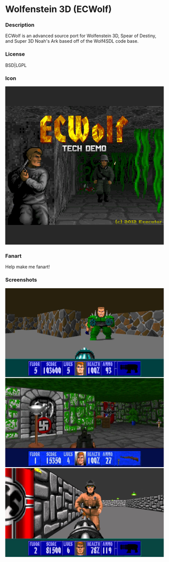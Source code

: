# Wolfenstein 3D (ECWolf)

### Description

ECWolf is an advanced source port for Wolfenstein 3D, Spear of Destiny, and Super 3D Noah's Ark based off of the Wolf4SDL code base.

### License

BSD|LGPL

### Icon

![Wolfenstein 3D (ECWolf) icon](game.libretro.ecwolf/resources/icon.png)

### Fanart

Help make me fanart!

### Screenshots

![Wolfenstein 3D (ECWolf) screenshot](game.libretro.ecwolf/resources/screenshot-01.jpg)
![Wolfenstein 3D (ECWolf) screenshot](game.libretro.ecwolf/resources/screenshot-02.jpg)
![Wolfenstein 3D (ECWolf) screenshot](game.libretro.ecwolf/resources/screenshot-03.jpg)
